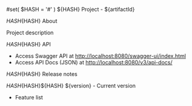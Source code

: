 #set( $HASH = '#' )
${HASH} Project - ${artifactId}

${HASH}${HASH} About

Project description

${HASH}${HASH} API

* Access Swagger API at [http://localhost:8080/swagger-ui/index.html](http://localhost:8080/swagger-ui/index.html)
* Access API Docs (JSON) at [http://localhost:8080/v3/api-docs/](http://localhost:8080/v3/api-docs/)

${HASH}${HASH} Release notes

${HASH}${HASH}${HASH} ${version} - Current version

* Feature list